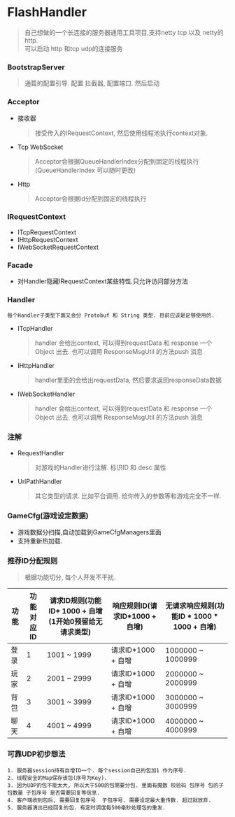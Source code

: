 # FlashHandler
> 自己想做的一个长连接的服务器通用工具项目,支持netty tcp 以及 netty的http.<br />
> 可以启动 http 和tcp udp的连接服务

### BootstrapServer
> 通篇的配置引导. 配置 拦截器, 配置端口. 然后启动

### Acceptor
 * 接收器
 	> 接受传入的IRequestContext, 然后使用线程池执行context对象.
 * Tcp WebSocket
 	> Acceptor会根据QueueHandlerIndex分配到固定的线程执行(QueueHandlerIndex 可以随时更改)
 * Http
 	> Acceptor会根据id分配到固定的线程执行

### IRequestContext
* ITcpRequestContext
* IHttpRequestContext
* IWebSocketRequestContext

### Facade
*  对Handler隐藏IRequestContext某些特性.只允许访问部分方法

### Handler
`每个Handler子类型下面又会分 Protobuf 和 String 类型. 目前应该是足够使用的. `
* ITcpHandler
	> handler 会给出context, 可以得到requestData 和 response 一个Object 出去.
	也可以调用 ResponseMsgUtil 的方法push 消息
* IHttpHandler
	> handler里面的会给出requestData, 然后要求返回responseData数据 
* IWebSocketHandler
	> handler 会给出context, 可以得到requestData 和 response 一个Object 出去.
    	也可以调用 ResponseMsgUtil 的方法push 消息

### 注解
* RequestHandler
	> 对游戏的Handler进行注解. 标识ID 和 desc 属性
* UriPathHandler
	> 其它类型的请求. 比如平台调用. 给你传入的参数等和游戏完全不一样.
	 
### GameCfg(游戏设定数据)
* 游戏数据分扫描,自动加载到GameCfgManagers里面 
* 支持重新热加载.


### 推荐ID分配规则
> 根据功能切分, 每个人开发不干扰. 

|功能|功能对应ID|请求ID规则(功能ID* 1000 + 自增(1开始0预留给无请求类型)|响应规则ID(请求ID*1000 + 自增)|无请求响应规则(功能ID * 1000 * 1000 + 自增)|
|----|-----|-----|-----|-----|
|登录 | 1|1001 ~ 1999 | 请求ID*1000 + 自增| 1000000 ~ 1000999|
|玩家 | 2|2001 ~ 2999 | 请求ID*1000 + 自增| 2000000 ~ 2000999|
|背包 | 3|3001 ~ 3999 | 请求ID*1000 + 自增| 3000000 ~ 3000999|
|聊天 | 4|4001 ~ 4999 | 请求ID*1000 + 自增| 4000000 ~ 4000999|


### 可靠UDP初步想法
	1. 服务器session持有自增ID一个. 每个session自己的包加1 作为序号.
	2. 线程安全的Map保存该包(序号为Key). 
	3. 因为UDP的包不能太大, 所以大于500的包需要分包. 里面有魔数 校验码 包序号 包的子包数量 子包序号 是否需要回复等信息.
	4. 客户端收到包后, 需要回复包序号  子包序号. 需要设定最大重传数. 超过就放弃.
	5. 服务器清出已经回复的包. 有定时调度每500毫秒处理包的重发.

